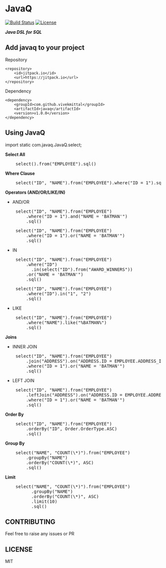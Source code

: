 JavaQ
=======
[![Build Status](https://travis-ci.org/vivekmittal/javaq.svg?branch=master)](https://travis-ci.org/vivekmittal/javaq)
[![License](http://img.shields.io/:license-mit-blue.svg)](https://github.com/vivekmittal/javaq/blob/master/LICENSE)

<b><i>Java DSL for SQL</i></b>

Add javaq to your project
-------

Repository

    <repository>
	    <id>jitpack.io</id>
	    <url>https://jitpack.io</url>
	</repository>

Dependency

	<dependency>
	    <groupId>com.github.vivekmittal</groupId>
	    <artifactId>javaq</artifactId>
	    <version>v1.0.0</version>
	</dependency>

Using JavaQ
-------
import static com.javaq.JavaQ.select;

<b>Select All</b>
<pre>
    select().from("EMPLOYEE").sql() 
</pre>

<b>Where Clause</b>
<pre>
    select("ID", "NAME").from("EMPLOYEE").where("ID = 1").sql()
</pre>

<b>Operators (AND/OR/LIKE/IN)</b>
- AND/OR
<pre>
    select("ID", "NAME").from("EMPLOYEE")
        .where("ID = 1").and("NAME = 'BATMAN'")
        .sql()
</pre>
<pre>
    select("ID", "NAME").from("EMPLOYEE")
        .where("ID = 1").or("NAME = 'BATMAN'")
        .sql()
</pre>
- IN
<pre>
    select("ID", "NAME").from("EMPLOYEE")
        .where("ID")
          .in(select("ID").from("AWARD_WINNERS"))
        .or("NAME = 'BATMAN'")
        .sql()
</pre>
<pre>
    select("ID", "NAME").from("EMPLOYEE")
        .where("ID").in("1", "2")
        .sql()
</pre>
- LIKE
<pre>
    select("ID", "NAME").from("EMPLOYEE")
        .where("NAME").like("%BATMAN%")
        .sql()
</pre>

<b>Joins</b>
- INNER JOIN
<pre>
    select("ID", "NAME").from("EMPLOYEE")
        .join("ADDRESS").on("ADDRESS.ID = EMPLOYEE.ADDRESS_ID")
        .where("ID = 1").or("NAME = 'BATMAN'")
        .sql()
</pre>
- LEFT JOIN
<pre>
    select("ID", "NAME").from("EMPLOYEE")
        .leftJoin("ADDRESS").on("ADDRESS.ID = EMPLOYEE.ADDRESS_ID")
        .where("ID = 1").or("NAME = 'BATMAN'")
        .sql()
</pre>

<b>Order By</b>
<pre>
    select("ID", "NAME").from("EMPLOYEE")
        .orderBy("ID", Order.OrderType.ASC)
        .sql()
</pre>

<b>Group By</b>
<pre>
    select("NAME", "COUNT(\*)").from("EMPLOYEE")
        .groupBy("NAME")
        .orderBy("COUNT(\*)", ASC)
        .sql()
</pre>

<b>Limit</b>
<pre>
    select("NAME", "COUNT(\*)").from("EMPLOYEE")
          .groupBy("NAME")
          .orderBy("COUNT(\*)", ASC)
          .limit(10)
          .sql()
</pre>

CONTRIBUTING
-------
Feel free to raise any issues or PR

LICENSE
-------
MIT
